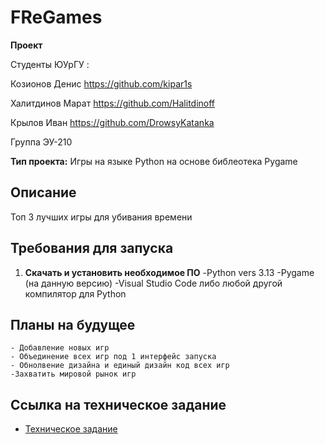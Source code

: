 # FReGames 

**Проект** 

Студенты ЮУрГУ :

Козионов Денис https://github.com/kipar1s

Халитдинов Марат https://github.com/Halitdinoff

Крылов Иван https://github.com/DrowsyKatanka

Группа ЭУ-210

**Тип проекта:**  Игры на языке Python на основе библеотека Pygame

## Описание
Топ 3 лучших игры для убивания времени 


## Требования для запуска

1. **Скачать и установить необходимое ПО**
   -Python vers 3.13
   -Pygame (на данную версию)
   -Visual Studio Code либо любой другой компилятор для Python 




## Планы на будущее
    - Добавление новых игр
    - Объединение всех игр под 1 интерфейс запуска
    - Обнолвение дизайна и единый дизайн код всех игр
    -Захватить мировой рынок игр

## Ссылка на техническое задание

- [Техническое задание](TZ.md)

